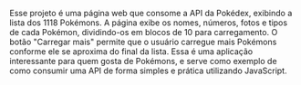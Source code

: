 Esse projeto é uma página web que consome a API da Pokédex, exibindo a lista dos 1118 Pokémons. A página exibe os nomes, números, fotos e tipos de cada Pokémon, dividindo-os em blocos de 10 para carregamento. O botão "Carregar mais" permite que o usuário carregue mais Pokémons conforme ele se aproxima do final da lista. Essa é uma aplicação interessante para quem gosta de Pokémons, e serve como exemplo de como consumir uma API de forma simples e prática utilizando JavaScript.
